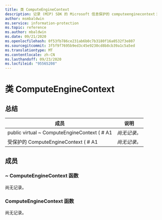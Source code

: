 ```yaml
---
title: 类 ComputeEngineContext
description: 记录 (MIP) SDK 的 Microsoft 信息保护的 computeenginecontext：：未定义的类。
author: msmbaldwin
ms.service: information-protection
ms.topic: reference
ms.author: mbaldwin
ms.date: 09/21/2020
ms.openlocfilehash: 0f53fb786ce231ab6b0c7b3180f16a0532f3e807
ms.sourcegitcommit: 3f5f9f7695b9ed3c45e9230cd8b8cb39a1c5a5ed
ms.translationtype: MT
ms.contentlocale: zh-CN
ms.lasthandoff: 09/23/2020
ms.locfileid: "95565208"
---
```

# <a name="class-computeenginecontext"></a>类 ComputeEngineContext 
  
## <a name="summary"></a>总结
 成员                        | 说明                                
--------------------------------|---------------------------------------------
public virtual ~ ComputeEngineContext ( # A1  | _尚无记录。_
受保护的 ComputeEngineContext ( # A1  | _尚无记录。_
  
## <a name="members"></a>成员
  
### <a name="computeenginecontext-function"></a>~ ComputeEngineContext 函数
尚无记录。

  
### <a name="computeenginecontext-function"></a>ComputeEngineContext 函数
尚无记录。

